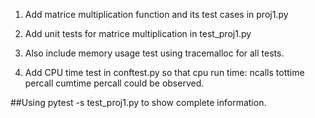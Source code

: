 1. Add matrice multiplication function and its test cases in proj1.py
   
2. Add unit tests for matrice multiplication in test_proj1.py

3. Also include memory usage test using tracemalloc for all tests.

4. Add CPU time test in conftest.py so that cpu run time: ncalls  tottime  percall  cumtime  percall could be observed.

##Using pytest -s test_proj1.py to show complete information.

